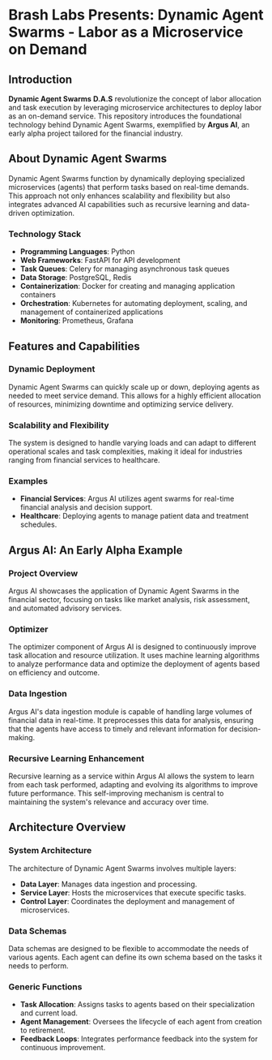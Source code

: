 # Brash Labs Presents: Dynamic Agent Swarms - Labor as a Microservice on Demand

## Introduction

**Dynamic Agent Swarms** **D.A.S** revolutionize the concept of labor allocation and task execution by leveraging microservice architectures to deploy labor as an on-demand service. This repository introduces the foundational technology behind Dynamic Agent Swarms, exemplified by **Argus AI**, an early alpha project tailored for the financial industry.

## About Dynamic Agent Swarms

Dynamic Agent Swarms function by dynamically deploying specialized microservices (agents) that perform tasks based on real-time demands. This approach not only enhances scalability and flexibility but also integrates advanced AI capabilities such as recursive learning and data-driven optimization.

### Technology Stack

- **Programming Languages**: Python
- **Web Frameworks**: FastAPI for API development
- **Task Queues**: Celery for managing asynchronous task queues
- **Data Storage**: PostgreSQL, Redis
- **Containerization**: Docker for creating and managing application containers
- **Orchestration**: Kubernetes for automating deployment, scaling, and management of containerized applications
- **Monitoring**: Prometheus, Grafana

## Features and Capabilities

### Dynamic Deployment

Dynamic Agent Swarms can quickly scale up or down, deploying agents as needed to meet service demand. This allows for a highly efficient allocation of resources, minimizing downtime and optimizing service delivery.

### Scalability and Flexibility

The system is designed to handle varying loads and can adapt to different operational scales and task complexities, making it ideal for industries ranging from financial services to healthcare.

### Examples

- **Financial Services**: Argus AI utilizes agent swarms for real-time financial analysis and decision support.
- **Healthcare**: Deploying agents to manage patient data and treatment schedules.

## Argus AI: An Early Alpha Example

### Project Overview

Argus AI showcases the application of Dynamic Agent Swarms in the financial sector, focusing on tasks like market analysis, risk assessment, and automated advisory services.

### Optimizer

The optimizer component of Argus AI is designed to continuously improve task allocation and resource utilization. It uses machine learning algorithms to analyze performance data and optimize the deployment of agents based on efficiency and outcome.

### Data Ingestion

Argus AI's data ingestion module is capable of handling large volumes of financial data in real-time. It preprocesses this data for analysis, ensuring that the agents have access to timely and relevant information for decision-making.

### Recursive Learning Enhancement

Recursive learning as a service within Argus AI allows the system to learn from each task performed, adapting and evolving its algorithms to improve future performance. This self-improving mechanism is central to maintaining the system's relevance and accuracy over time.

## Architecture Overview

### System Architecture

The architecture of Dynamic Agent Swarms involves multiple layers:
- **Data Layer**: Manages data ingestion and processing.
- **Service Layer**: Hosts the microservices that execute specific tasks.
- **Control Layer**: Coordinates the deployment and management of microservices.

### Data Schemas

Data schemas are designed to be flexible to accommodate the needs of various agents. Each agent can define its own schema based on the tasks it needs to perform.

### Generic Functions

- **Task Allocation**: Assigns tasks to agents based on their specialization and current load.
- **Agent Management**: Oversees the lifecycle of each agent from creation to retirement.
- **Feedback Loops**: Integrates performance feedback into the system for continuous improvement.
